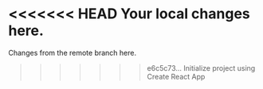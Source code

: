 <<<<<<< HEAD
Your local changes here.
=======
Changes from the remote branch here.
>>>>>>> e6c5c73... Initialize project using Create React App
